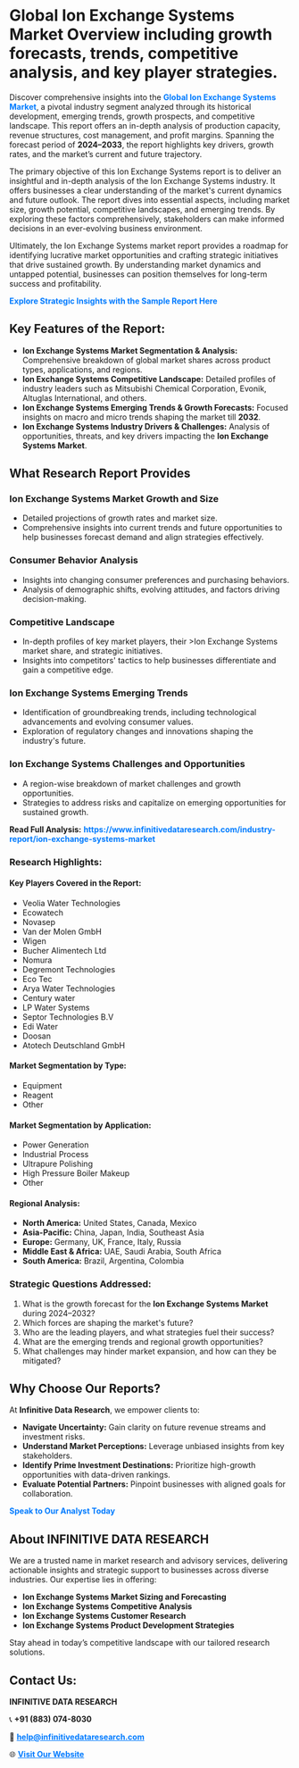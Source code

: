 <h1>Global Ion Exchange Systems Market Overview including growth forecasts, trends, competitive analysis, and key player strategies.</h1>
<p>
Discover comprehensive insights into the 
<a href="https://www.infinitivedataresearch.com/industry-report/ion-exchange-systems-market" rel="dofollow" style="color: #007BFF; text-decoration: none;"><strong>Global Ion Exchange Systems Market</strong></a>, a pivotal industry segment analyzed through its historical development, emerging trends, growth prospects, and competitive landscape. This report offers an in-depth analysis of production capacity, revenue structures, cost management, and profit margins. Spanning the forecast period of <strong>2024–2033</strong>, the report highlights key drivers, growth rates, and the market’s current and future trajectory.
</p>
<p>
The primary objective of this Ion Exchange Systems report is to deliver an insightful and in-depth analysis of the Ion Exchange Systems industry. It offers businesses a clear understanding of the market's current dynamics and future outlook. The report dives into essential aspects, including market size, growth potential, competitive landscapes, and emerging trends. By exploring these factors comprehensively, stakeholders can make informed decisions in an ever-evolving business environment.
</p>
<p>
Ultimately, the Ion Exchange Systems market report provides a roadmap for identifying lucrative market opportunities and crafting strategic initiatives that drive sustained growth. By understanding market dynamics and untapped potential, businesses can position themselves for long-term success and profitability.
</p>
<p>
<a href="https://www.infinitivedataresearch.com/request-sample/reportId=105809" style="color: #007BFF; text-decoration: none;"><strong>Explore Strategic Insights with the Sample Report Here</strong></a>
</p>

<h2>Key Features of the Report:</h2>
<ul>
<li><strong>Ion Exchange Systems Market Segmentation & Analysis:</strong> Comprehensive breakdown of global market shares across product types, applications, and regions.</li>
<li><strong>Ion Exchange Systems Competitive Landscape:</strong> Detailed profiles of industry leaders such as Mitsubishi Chemical Corporation, Evonik, Altuglas International, and others.</li>
<li><strong>Ion Exchange Systems Emerging Trends & Growth Forecasts:</strong> Focused insights on macro and micro trends shaping the market till <strong>2032</strong>.</li>
<li><strong>Ion Exchange Systems Industry Drivers & Challenges:</strong> Analysis of opportunities, threats, and key drivers impacting the <strong>Ion Exchange Systems Market</strong>.</li>
</ul>

<h2>What Research Report Provides</h2>
<h3>Ion Exchange Systems Market Growth and Size</h3>
<ul>
<li>Detailed projections of growth rates and market size.</li>
<li>Comprehensive insights into current trends and future opportunities to help businesses forecast demand and align strategies effectively.</li>
</ul>

<h3>Consumer Behavior Analysis</h3>
<ul>
<li>Insights into changing consumer preferences and purchasing behaviors.</li>
<li>Analysis of demographic shifts, evolving attitudes, and factors driving decision-making.</li>
</ul>

<h3>Competitive Landscape</h3>
<ul>
<li>In-depth profiles of key market players, their >Ion Exchange Systems market share, and strategic initiatives.</li>
<li>Insights into competitors' tactics to help businesses differentiate and gain a competitive edge.</li>
</ul>

<h3>Ion Exchange Systems Emerging Trends</h3>
<ul>
<li>Identification of groundbreaking trends, including technological advancements and evolving consumer values.</li>
<li>Exploration of regulatory changes and innovations shaping the industry's future.</li>
</ul>

<h3>Ion Exchange Systems Challenges and Opportunities</h3>
<ul>
<li>A region-wise breakdown of market challenges and growth opportunities.</li>
<li>Strategies to address risks and capitalize on emerging opportunities for sustained growth.</li>
</ul>
<p><strong>Read Full Analysis:</strong> <a href="https://www.infinitivedataresearch.com/industry-report/ion-exchange-systems-market" rel="dofollow" style="color: #007BFF; text-decoration: none;"><strong>https://www.infinitivedataresearch.com/industry-report/ion-exchange-systems-market</strong></a></p>
<h3>Research Highlights:</h3>
<h4>Key Players Covered in the Report:</h4>
<ul><li>Veolia Water Technologies</li><li>Ecowatech</li><li>Novasep</li><li>Van der Molen GmbH</li><li>Wigen</li><li>Bucher Alimentech Ltd</li><li>Nomura</li><li>Degremont Technologies</li><li>Eco Tec</li><li>Arya Water Technologies</li><li>Century water</li><li>LP Water Systems</li><li>Septor Technologies B.V</li><li>Edi Water</li><li>Doosan</li><li>Atotech Deutschland GmbH</li></ul>
<h4>Market Segmentation by Type:</h4>
<ul><li>Equipment</li><li>Reagent</li><li>Other</li></ul>
<h4>Market Segmentation by Application:</h4>
<ul><li>Power Generation</li><li>Industrial Process</li><li>Ultrapure Polishing</li><li>High Pressure Boiler Makeup</li><li>Other</li></ul>

<h4>Regional Analysis:</h4>
<ul>
<li><strong>North America:</strong> United States, Canada, Mexico</li>
<li><strong>Asia-Pacific:</strong> China, Japan, India, Southeast Asia</li>
<li><strong>Europe:</strong> Germany, UK, France, Italy, Russia</li>
<li><strong>Middle East & Africa:</strong> UAE, Saudi Arabia, South Africa</li>
<li><strong>South America:</strong> Brazil, Argentina, Colombia</li>
</ul>

<h3>Strategic Questions Addressed:</h3>
<ol>
<li>What is the growth forecast for the <strong>Ion Exchange Systems Market</strong> during 2024–2032?</li>
<li>Which forces are shaping the market's future?</li>
<li>Who are the leading players, and what strategies fuel their success?</li>
<li>What are the emerging trends and regional growth opportunities?</li>
<li>What challenges may hinder market expansion, and how can they be mitigated?</li>
</ol>

<h2>Why Choose Our Reports?</h2>
<p>At <strong>Infinitive Data Research</strong>, we empower clients to:</p>
<ul>
<li><strong>Navigate Uncertainty:</strong> Gain clarity on future revenue streams and investment risks.</li>
<li><strong>Understand Market Perceptions:</strong> Leverage unbiased insights from key stakeholders.</li>
<li><strong>Identify Prime Investment Destinations:</strong> Prioritize high-growth opportunities with data-driven rankings.</li>
<li><strong>Evaluate Potential Partners:</strong> Pinpoint businesses with aligned goals for collaboration.</li>
</ul>
<p><a href="https://www.infinitivedataresearch.com/industry-report/ion-exchange-systems-market" rel="dofollow" style="color: #007BFF; text-decoration: none;"><strong>Speak to Our Analyst Today</strong></a></p>

<h2>About INFINITIVE DATA RESEARCH</h2>
<p>We are a trusted name in market research and advisory services, delivering actionable insights and strategic support to businesses across diverse industries. Our expertise lies in offering:</p>
<ul>
<li><strong>Ion Exchange Systems Market Sizing and Forecasting</strong></li>
<li><strong>Ion Exchange Systems Competitive Analysis</strong></li>
<li><strong>Ion Exchange Systems Customer Research</strong></li>
<li><strong>Ion Exchange Systems Product Development Strategies</strong></li>
</ul>
<p>Stay ahead in today’s competitive landscape with our tailored research solutions.</p>

<h2>Contact Us:</h2>
<p><strong>INFINITIVE DATA RESEARCH</strong></p>
<p>📞 <strong>+91 (883) 074-8030</strong></p>
<p>📧 <strong><a href="mailto:help@infinitivedataresearch.com" style="color: #007BFF;">help@infinitivedataresearch.com</a></strong></p>
<p>🌐 <strong><a href="https://www.infinitivedataresearch.com" rel="dofollow" style="color: #007BFF;">Visit Our Website</a></strong></p>